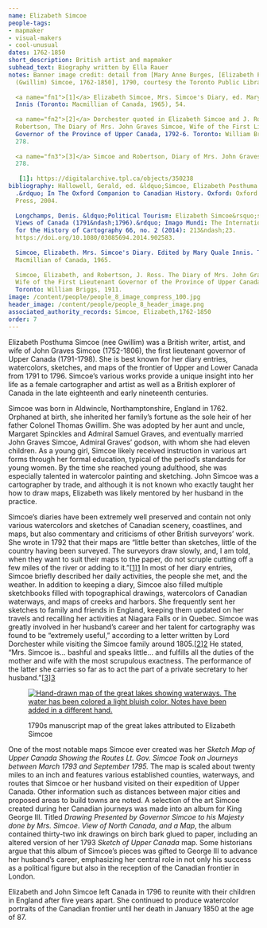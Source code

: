 ```yaml
---
name: Elizabeth Simcoe
people-tags: 
- mapmaker
- visual-makers
- cool-unusual
dates: 1762-1850
short_description: British artist and mapmaker
subhead_text: Biography written by Ella Rauer
notes: Banner image credit: detail from [Mary Anne Burges, [Elizabeth Posthuma
  (Gwillim) Simcoe, 1762-1850], 1790, courtesy the Toronto Public Library][1].
  
  <a name="fn1">[1]</a> Elizabeth Simcoe, Mrs. Simcoe's Diary, ed. Mary Quale
  Innis (Toronto: Macmillian of Canada, 1965), 54.
  
  <a name="fn2">[2]</a> Dorchester quoted in Elizabeth Simcoe and J. Ross
  Robertson, The Diary of Mrs. John Graves Simcoe, Wife of the First Lieutenant
  Governor of the Province of Upper Canada, 1792-6. Toronto: William Briggs, 1911.
  278.
  
  <a name="fn3">[3]</a> Simcoe and Robertson, Diary of Mrs. John Graves Simcoe,
  278.
  
   [1]: https://digitalarchive.tpl.ca/objects/350238
bibliography: Hallowell, Gerald, ed. &ldquo;Simcoe, Elizabeth Posthuma Gwillim
  .&rdquo; In The Oxford Companion to Canadian History. Oxford: Oxford University
  Press, 2004.
  
  Longchamps, Denis. &ldquo;Political Tourism: Elizabeth Simcoe&rsquo;s Maps and
  Views of Canada (1791&ndash;1796).&rdquo; Imago Mundi: The International Journal
  for the History of Cartography 66, no. 2 (2014): 213&ndash;23.
  https://doi.org/10.1080/03085694.2014.902583.
  
  Simcoe, Elizabeth. Mrs. Simcoe's Diary. Edited by Mary Quale Innis. Toronto:
  Macmillian of Canada, 1965.
  
  Simcoe, Elizabeth, and Robertson, J. Ross. The Diary of Mrs. John Graves Simcoe,
  Wife of the First Lieutenant Governor of the Province of Upper Canada (1792-6).
  Toronto: William Briggs, 1911.
image: /content/people/people_8_image_compress_100.jpg
header_image: /content/people/people_8_header_image.png
associated_authority_records: Simcoe, Elizabeth,1762-1850
order: 7
---
```

Elizabeth Posthuma Simcoe (nee Gwillim) was a British writer, artist, and wife of John Graves Simcoe (1752-1806), the first lieutenant governor of Upper Canada (1791-1798). She is best known for her diary entries, watercolors, sketches, and maps of the frontier of Upper and Lower Canada from 1791 to 1796. Simcoe&rsquo;s various works provide a unique insight into her life as a female cartographer and artist as well as a British explorer of Canada in the late eighteenth and early nineteenth centuries.

Simcoe was born in Aldwincle, Northamptonshire, England in 1762. Orphaned at birth, she inherited her family&rsquo;s fortune as the sole heir of her father Colonel Thomas Gwillim. She was adopted by her aunt and uncle, Margaret Spinckles and Admiral Samuel Graves, and eventually married John Graves Simcoe, Admiral Graves&rsquo; godson, with whom she had eleven children. As a young girl, Simcoe likely received instruction in various art forms through her formal education, typical of the period&rsquo;s standards for young women. By the time she reached young adulthood, she was especially talented in watercolor painting and sketching. John Simcoe was a cartographer by trade, and although it is not known who exactly taught her how to draw maps, Elizabeth was likely mentored by her husband in the practice.

Simcoe&rsquo;s diaries have been extremely well preserved and contain not only various watercolors and sketches of Canadian scenery, coastlines, and maps, but also commentary and criticisms of other British surveyors&rsquo; work. She wrote in 1792 that their maps are &ldquo;little better than sketches, little of the country having been surveyed. The surveyors draw slowly, and, I am told, when they want to suit their maps to the paper, do not scruple cutting off a few miles of the river or adding to it.&rdquo;[[1]][1] In most of her diary entries, Simcoe briefly described her daily activities, the people she met, and the weather. In addition to keeping a diary, Simcoe also filled multiple sketchbooks filled with topographical drawings, watercolors of Canadian waterways, and maps of creeks and harbors. She frequently sent her sketches to family and friends in England, keeping them updated on her travels and recalling her activities at Niagara Falls or in Quebec. Simcoe was greatly involved in her husband&rsquo;s career and her talent for cartography was found to be &ldquo;extremely useful,&rdquo; according to a letter written by Lord Dorchester while visiting the Simcoe family around 1805.[[2]][2] He stated, &ldquo;Mrs. Simcoe is&hellip; bashful and speaks little&hellip; and fulfills all the duties of the mother and wife with the most scrupulous exactness. The performance of the latter she carries so far as to act the part of a private secretary to her husband.&rdquo;[[3]][3]<figure class="img\_left\_50">

[![Hand-drawn map of the great lakes showing waterways. The water has been colored a light bluish color. Notes have been added in a different hand.][4]][5]<figcaption>1790s manuscript map of the great lakes attributed to Elizabeth Simcoe</figcaption></figure>

One of the most notable maps Simcoe ever created was her _Sketch Map of Upper Canada Showing the Routes Lt. Gov. Simcoe Took on Journeys between March 1793 and September 1795._&nbsp;The map is scaled about twenty miles to an inch and features various established counties, waterways, and routes that Simcoe or her husband visited on their expedition of Upper Canada. Other information such as distances between major cities and proposed areas to build towns are noted. A selection of the art Simcoe created during her Canadian journeys was made into an album for King George III. Titled _Drawing Presented by Governor Simcoe to his Majesty done by Mrs. Simcoe_. _View of North Canada, and a Map_, the album contained thirty-two ink drawings on birch bark glued to paper, including an altered version of her 1793 _Sketch of Upper Canada_ map. Some historians argue that this album of Simcoe&rsquo;s pieces was gifted to George III to advance her husband&rsquo;s career, emphasizing her central role in not only his success as a political figure but also in the reception of the Canadian frontier in London.

Elizabeth and John Simcoe left Canada in 1796 to reunite with their children in England after five years apart. She continued to produce watercolor portraits of the Canadian frontier until her death in January 1850 at the age of 87.

 [1]: #fn1
 [2]: #fn2
 [3]: #fn3
 [4]: /content/esimcoe-1.jpg
 [5]: https://quod.lib.umich.edu/cgi/i/image/image-idx?id=S-WCL1IC-X-5673%5DWCL005750